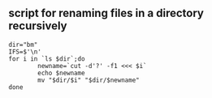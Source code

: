 ## script for renaming files in a directory recursively

```shell
dir="bm"
IFS=$'\n'
for i in `ls $dir`;do
        newname=`cut -d'?' -f1 <<< $i`
        echo $newname
        mv "$dir/$i" "$dir/$newname"
done
```

